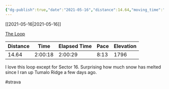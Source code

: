 ```yaml
---
{"dg-publish":true,"date":"2021-05-16","distance":14.64,"moving_time":"2:00:18","elapsed_time":"2:00:29","pace":"8:13","total_elevation_gain":1796,"url":"https://www.strava.com/activities/5309113063","permalink":"/01-personal/strava/2021-05-16-the-loop/","dgPassFrontmatter":true}
---
```



[[2021-05-16\|2021-05-16]]

[The Loop](https://www.strava.com/activities/5309113063)

| Distance | Time    | Elapsed Time | Pace | Elevation |
| -------- | ------- | ------------ | ---- | --------- |
| 14.64    | 2:00:18 | 2:00:29      | 8:13 | 1796      |


I love this loop except for Sector 16. Surprising how much snow has melted since I ran up Tumalo Ridge a few days ago.

#strava
